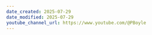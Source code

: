 ```yaml
---
date_created: 2025-07-29
date_modified: 2025-07-29
youtube_channel_url: https://www.youtube.com/@PBoyle
---
```

